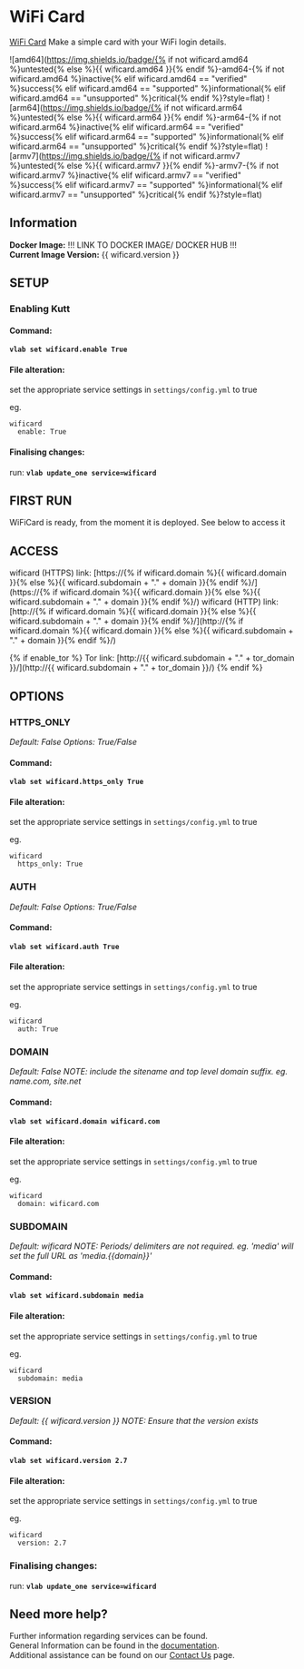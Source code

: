 # WiFi Card

[WiFi Card](https://wificard.bdw.to/) Make a simple card with your WiFi login details.

![amd64](https://img.shields.io/badge/{% if not wificard.amd64 %}untested{% else %}{{ wificard.amd64 }}{% endif %}-amd64-{% if not wificard.amd64 %}inactive{% elif wificard.amd64 == "verified" %}success{% elif wificard.amd64 == "supported" %}informational{% elif wificard.amd64 == "unsupported" %}critical{% endif %}?style=flat)
![arm64](https://img.shields.io/badge/{% if not wificard.arm64 %}untested{% else %}{{ wificard.arm64 }}{% endif %}-arm64-{% if not wificard.arm64 %}inactive{% elif wificard.arm64 == "verified" %}success{% elif wificard.arm64 == "supported" %}informational{% elif wificard.arm64 == "unsupported" %}critical{% endif %}?style=flat)
![armv7](https://img.shields.io/badge/{% if not wificard.armv7 %}untested{% else %}{{ wificard.armv7 }}{% endif %}-armv7-{% if not wificard.armv7 %}inactive{% elif wificard.armv7 == "verified" %}success{% elif wificard.armv7 == "supported" %}informational{% elif wificard.armv7 == "unsupported" %}critical{% endif %}?style=flat)

## Information


**Docker Image:** !!! LINK TO DOCKER IMAGE/ DOCKER HUB !!!  
**Current Image Version:** {{ wificard.version }}

## SETUP

### Enabling Kutt

#### Command:

**`vlab set wificard.enable True`**

#### File alteration:

set the appropriate service settings in `settings/config.yml` to true

eg.
```
wificard
  enable: True
```

#### Finalising changes:

run: **`vlab update_one service=wificard`**

## FIRST RUN

WiFiCard is ready, from the moment it is deployed. See below to access it

## ACCESS

wificard (HTTPS) link: [https://{% if wificard.domain %}{{ wificard.domain }}{% else %}{{ wificard.subdomain + "." + domain }}{% endif %}/](https://{% if wificard.domain %}{{ wificard.domain }}{% else %}{{ wificard.subdomain + "." + domain }}{% endif %}/)
wificard (HTTP) link: [http://{% if wificard.domain %}{{ wificard.domain }}{% else %}{{ wificard.subdomain + "." + domain }}{% endif %}/](http://{% if wificard.domain %}{{ wificard.domain }}{% else %}{{ wificard.subdomain + "." + domain }}{% endif %}/)

{% if enable_tor %}
Tor link: [http://{{ wificard.subdomain + "." + tor_domain }}/](http://{{ wificard.subdomain + "." + tor_domain }}/)
{% endif %}

## OPTIONS

### HTTPS_ONLY
*Default: False*
*Options: True/False*

#### Command:

**`vlab set wificard.https_only True`**

#### File alteration:

set the appropriate service settings in `settings/config.yml` to true

eg.
```
wificard
  https_only: True
```

### AUTH
*Default: False*
*Options: True/False*

#### Command:

**`vlab set wificard.auth True`**

#### File alteration:

set the appropriate service settings in `settings/config.yml` to true

eg.
```
wificard
  auth: True
```

### DOMAIN
*Default: False*
*NOTE: include the sitename and top level domain suffix. eg. name.com, site.net*

#### Command:

**`vlab set wificard.domain wificard.com`**

#### File alteration:

set the appropriate service settings in `settings/config.yml` to true

eg.
```
wificard
  domain: wificard.com
```

### SUBDOMAIN
*Default: wificard*
*NOTE: Periods/ delimiters are not required. eg. 'media' will set the full URL as 'media.{{domain}}'*

#### Command:

**`vlab set wificard.subdomain media`**

#### File alteration:

set the appropriate service settings in `settings/config.yml` to true

eg.
```
wificard
  subdomain: media
```

### VERSION
*Default: {{  wificard.version  }}*
*NOTE: Ensure that the version exists*

#### Command:

**`vlab set wificard.version 2.7`**

#### File alteration:

set the appropriate service settings in `settings/config.yml` to true

eg.
```
wificard
  version: 2.7
```

### Finalising changes:

run: **`vlab update_one service=wificard`**

## Need more help?
Further information regarding services can be found. \
General Information can be found in the [documentation](https://docs.vivumlab.com). \
Additional assistance can be found on our [Contact Us](https://docs.vivumlab.com/Contact-us) page.